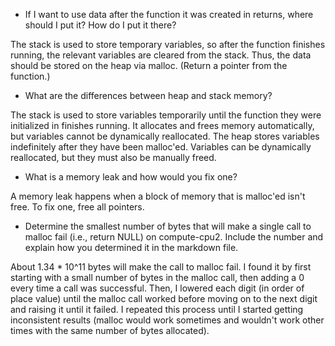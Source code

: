 - If I want to use data after the function it was created in returns, where should I put it? How do I put it there?

The stack is used to store temporary variables, so after the function finishes running, the relevant variables are cleared from the stack. Thus, the data should be stored on the heap via malloc. (Return a pointer from the function.)

- What are the differences between heap and stack memory?

The stack is used to store variables temporarily until the function they were initialized in finishes running. It allocates and frees memory automatically, but variables cannot be dynamically reallocated. The heap stores variables indefinitely after they have been malloc'ed. Variables can be dynamically reallocated, but they must also be manually freed.

- What is a memory leak and how would you fix one?

A memory leak happens when a block of memory that is malloc'ed isn't free. To fix one, free all pointers.

- Determine the smallest number of bytes that will make a single call to malloc fail (i.e., return NULL) on compute-cpu2. Include the number and explain how you determined it in the markdown file.

About 1.34 * 10^11 bytes will make the call to malloc fail. I found it by first starting with a small number of bytes in the malloc call, then adding a 0 every time a call was successful. Then, I lowered each digit (in order of place value) until the malloc call worked before moving on to the next digit and raising it until it failed. I repeated this process until I started getting inconsistent results (malloc would work sometimes and wouldn't work other times with the same number of bytes allocated).